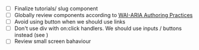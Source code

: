 - [ ] Finalize tutorials/ slug component
- [ ] Globally review components according to [WAI-ARIA Authoring Practices](https://w3c.github.io/aria-practices/)
- [ ] Avoid using button when we should use links
- [ ] Don't use div with on:click handlers. We should use inputs / buttons instead (see )
- [ ] Review small screen bahaviour
